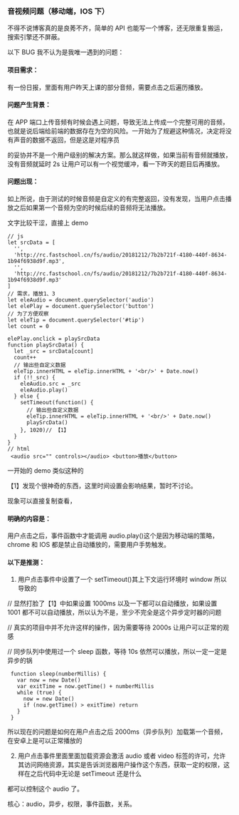 ### 音视频问题（移动端，IOS 下）

 不得不说博客真的是良莠不齐，简单的 API 也能写一个博客，还无限重复搬运，搜索引擎还不屏蔽。

  以下 BUG 我不认为是我唯一遇到的问题：

####  项目需求：

  有一份日报，里面有用户昨天上课的部分音频，需要点击之后遍历播放。

####  问题产生背景：

  在 APP 端口上传音频有时候会遇上问题，导致无法上传成一个完整可用的音频，也就是说后端给前端的数据存在为空的风险。一开始为了规避这种情况，决定将没有声音的数据不返回，但是这是对程序员

  的妥协并不是一个用户级别的解决方案。那么就这样做，如果当前有音频就播放，没有音频就延时 2s 让用户可以有一个视觉缓冲，看一下昨天的题目后再播放。

####  问题出现：

  如上所说，由于测试的时候音频是自定义的有完整返回，没有发现，当用户点击播放之后如果第一个音频为空的时候后续的音频将无法播放。

  文字比较干涩，直接上 demo

  ```
  // js
  let srcData = [
    '',
    'http://rc.fastschool.cn/fs/audio/20181212/7b2b721f-4180-440f-8634-1b94f6938d9f.mp3',
    '',
    'http://rc.fastschool.cn/fs/audio/20181212/7b2b721f-4180-440f-8634-1b94f6938d9f.mp3'
  ]
  // 需求，播放1、3
  let eleAudio = document.querySelector('audio')
  let elePlay = document.querySelector('button')
  // 为了方便观察
  let eleTip = document.querySelector('#tip')
  let count = 0

  elePlay.onclick = playSrcData
  function playSrcData() {
    let _src = srcData[count]
    count++
    // 输出些自定义数据
    eleTip.innerHTML = eleTip.innerHTML + '<br/>' + Date.now()
    if (!!_src) {
      eleAudio.src = _src
      eleAudio.play()
    } else {
      setTimeout(function() {
        // 输出些自定义数据
        eleTip.innerHTML = eleTip.innerHTML + '<br/>' + Date.now()
        playSrcData()
      }, 1020)// 【1】
    }
  }
  // html
   <audio src="" controls></audio> <button>播放</button>
  ```

  一开始的 demo 类似这种的

  【1】发现个很神奇的东西，这里时间设置会影响结果，暂时不讨论。

  现象可以直接复制查看，

####  明确的内容是：

  用户点击之后，事件函数中才能调用 audio.play()这个是因为移动端的策略，chrome 和 IOS 都是禁止自动播放的，需要用户手势触发。

####  以下是推测：

  1.  用户点击事件中设置了一个 setTimeout()其上下文运行环境时 window 所以导致的

  // 显然打脸了【1】中如果设置 1000ms 以及一下都可以自动播放，如果设置 1001 都不可以自动播放，所以认为不是，至少不完全是这个异步定时器的问题

  // 真实的项目中并不允许这样的操作，因为需要等待 2000s 让用户可以正常的观感

  // 同步队列中使用过一个 sleep 函数，等待 10s 依然可以播放，所以一定一定是异步的锅

  ```
   function sleep(numberMillis) {
     var now = new Date()
     var exitTime = now.getTime() + numberMillis
     while (true) {
       now = new Date()
       if (now.getTime() > exitTime) return
     }
   }
  ```

  所以现在的问题是如何在用户点击之后 2000ms（异步队列）加载第一个音频，在安卓上是可以正常播放的

  2.  用户点击事件里面里面加载资源会激活 audio 或者 video 标签的许可，允许其访问网络资源，其实是告诉浏览器用户操作这个东西，获取一定的权限，这样在之后代码中无论是 setTimeout 还是什么

  都可以控制这个 audio 了。

  核心：audio，异步，权限，事件函数，关系。
